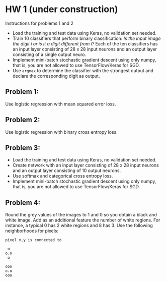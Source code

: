 # HW 1 (under construction)

Instructions for problems 1 and 2

- Load the training and test data using Keras, no validation set needed.
- Train 10 classifiers that perform binary classification: *Is the input image the digit i or is it a digit different from i?* Each of the ten classifiers has an input layer consisting of 28 x 28 input neurons and an output layer consisting of a single output neuro.
- Implement mini-batch stochastic gradient descent using only numpy, that is, you are not allowed to use TensorFlow/Keras for SGD.
- Use ```argmax``` to determine the classifier with the strongest output and declare the corresponding digit as output.

## Problem 1:
Use logistic regression with mean squared error loss.

## Problem 2:
Use logistic regression with binary cross entropy loss.

## Problem 3:
- Load the training and test data using Keras, no validation set needed.
- Create network with an input layer consisting of 28 x 28 input neurons and an output layer consisting of 10 output neurons.
- Use softmax and categorical cross entropy loss.
- Implement mini-batch stochastic gradient descent using only numpy, that is, you are not allowed to use TensorFlow/Keras for SGD.

## Problem 4:

Round the grey values of the images to 1 and 0 so you obtain a black and white image. Add as an additional feature the number of white regions. For instance, a typical 0 has 2 white regions and 8 has 3. Use the following neighborhoods for pixels:

```
pixel x,y is connected to

 o
o.o  
 o
 
ooo
o.o
ooo
```

 
 
